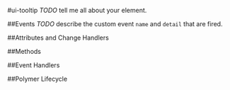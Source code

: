 #ui-tooltip
*TODO* tell me all about your element.


##Events
*TODO* describe the custom event `name` and `detail` that are fired.

##Attributes and Change Handlers

##Methods

##Event Handlers

##Polymer Lifecycle





